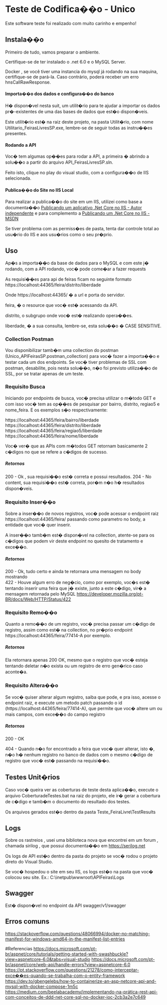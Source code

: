# Teste de Codifica��o - Unico

Este software teste foi realizado com muito carinho e empenho!

## Instala��o

Primeiro de tudo, vamos preparar o ambiente. 

Certifique-se de ter instalado o .net 6.0 e o MySQL Server.

Docker , se você tiver uma instancia do mysql já rodando na sua maquina, certifique-se de pará-la. Caso contrário, poderá receber um erro hnsCallRawResponse.
#### Importa��o dos dados e configura��o do banco 

H� dispon�vel nesta suit, um utilit�rio para te ajudar a importar os dados pr�-existentes de uma das bases de dados que est�o dispon�veis.

Este utilit�rio est�  na raiz deste projeto, na pasta Utilit�rio, com nome Utilitario_FeirasLivresSP.exe, lembre-se de seguir todas as instru��es presentes. 
#### Rodando a API 

Voc� tem algumas op��es para rodar a API, a primeira � abrindo a solu��o a partir do arquivo API_FeirasLivresSP.sln.

Feito isto, clique no play do visual studio, com a configura��o de IIS selecionada.

#### Publica��o do Site no IIS Local

Para realizar a publica��o do site em um IIS, utilizei como base a documenta��o [Publicando um aplicativo .Net Core no IIS - Autor independente](https://alexalvess.medium.com/publicando-aplica��o-net-core-no-iss-f4079c2f312) e para complemento a [Publicando um .Net Core no IIS - MSDN](https://docs.microsoft.com/pt-br/aspnet/core/tutorials/publish-to-iis?view=aspnetcore-6.0&tabs=visual-studio)

Se tiver problema com as permiss�es de pasta, tenta dar controle total ao usu�rio do IIS e aos usu�rios como o seu pr�prio.

## Uso

Ap�s a importa��o da base de dados para o MySQL e com este j� rodando, com a API rodando, voc� pode come�ar a fazer requests 

As requisi��es para api de feiras ficam no seguinte formato 
https://localhost:44365/feira/distrito/liberdade

Onde 
https://localhost:44365/ � a url e porta do servidor.

feira, � o resource que voc� est� acessando da API.

distrito, o subgrupo onde voc� est� realizando opera��es.

liberdade, � a sua consulta, lembre-se, esta solu��o � CASE SENSITIVE.

### Collection Postman 
Vou disponibilizar tamb�m uma collection do postman (Unico_APIFeirasSP.postman_collection) para voc� fazer a importa��o e testar cada um dos endpoints.
Se voc� tiver problemas de SSL com postman, desabilite, pois nesta solu��o, n�o foi previsto utiliza��o de SSL, por se tratar apenas de um teste.

### Requisito Busca
Iniciando por endpoints de busca, voc� precisa utilizar o m�todo GET e com isso voc� tem as op��es de pesquisar por bairro, distrito, regiao5 e nome_feira.
E os exemplos s�o respectivamente:

https://localhost:44365/feira/bairro/liberdade
https://localhost:44365/feira/distrito/liberdade
https://localhost:44365/feira/regiao5/liberdade
https://localhost:44365/feira/nome/liberdade

Voc� ver� que as APIs com m�todos GET retornam basicamente 2 c�digos no que se refere a c�digos de sucesso.  

##### Retornos 
200 - Ok , sua requisi��o est� correta e possui resultados.
204 - No content, sua requisi��o est� correta, por�m n�o h� resultados dispon�veis.

### Requisito Inser��o

Sobre a inser��o de novos registros, voc� pode acessar o endpoint raiz https://localhost:44365/feira/ passando como parametro no body, a entidade que voc� quer inserir.

A inser��o tamb�m est� dispon�vel na collection, atente-se para os c�digos que podem vir deste endpoint no quesito de tratamento e exce��o.

##### Retornos 

200 - Ok, tudo certo e ainda te retornara uma mensagem no body mostrando	
422 - Houve algum erro de neg�cio, como por exemplo, voc�s est� tentando inserir uma feira que j� existe, junto a este c�digo, vir� a mensagem retornada pelo MySQL https://developer.mozilla.org/pt-BR/docs/Web/HTTP/Status/422

### Requisito Remo��o

Quanto a remo��o de um registro, voc� precisa passar um c�digo de registro, assim como est� na collection, no pr�prio endpoint https://localhost:44365/feira/77414-A por exemplo. 

##### Retornos 

Ela retornara apenas 200 OK, mesmo que o registro que voc� esteja tentando deletar n�o exista ou um registro de erro gen�rico caso aconte�a.

### Requisito Altera��o

Se voc� quiser alterar algum registro, saiba que pode, e pra isso, acesse o endpoint raiz, e execute um metodo patch passando o id (https://localhost:44365/feira/77414-A), que permite que voc� altere um ou mais campos, com exce��o do campo registro

##### Retornos 

200 - OK 

404 - Quando n�o for encontrado a feira que voc� quer alterar, isto �, n�o h� nenhum registro no banco de dados com o mesmo c�digo de registro que voc� est� passando na requisi��o.

## Testes Unit�rios
Caso voc� queira ver as coberturas de teste desta aplica��o, execute o arquivo CoberturadeTestes.bat na raiz do projeto, ele ir� gerar a cobertura de c�digo e tamb�m o documento do resultado dos testes.

Os arquivos gerados est�o dentro da pasta Teste_FeiraLivre\TestResults

## Logs 
Sobre os rastreios , usei uma biblioteca nova que encontrei em um forum , chamada sirilog , que possui documenta��o em https://serilog.net

Os logs de API est�o dentro da pasta do projeto se voc� rodou o projeto direto do Visual Studio.

Se voc� hospedou o site em seu IIS, os logs est�o na pasta que voc� colocou seu site. Ex.: C:\inetpub\wwwroot\APIFeiras\Logs
	
## Swagger 
Est� dispon�vel no endpoint da API swagger/v1/swagger 

## Erros comuns 
https://stackoverflow.com/questions/48066994/docker-no-matching-manifest-for-windows-amd64-in-the-manifest-list-entries

#Referencias 
https://docs.microsoft.com/pt-br/aspnet/core/tutorials/getting-started-with-swashbuckle?view=aspnetcore-6.0&tabs=visual-studio
https://docs.microsoft.com/pt-br/aspnet/core/web-api/handle-errors?view=aspnetcore-6.0
https://pt.stackoverflow.com/questions/21278/como-interceptar-exce��es-quando-se-trabalha-com-o-entity-framework
https://dev.to/gbengelebs/how-to-containerize-an-asp-netcore-api-and-mysql-with-docker-compose-1m5c
https://medium.com/beelabacademy/implementando-na-prática-rest-api-com-conceitos-de-ddd-net-core-sql-no-docker-ioc-2cb3a2e7c649